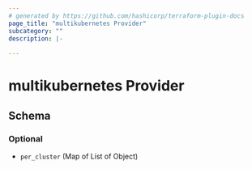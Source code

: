 ```yaml
---
# generated by https://github.com/hashicorp/terraform-plugin-docs
page_title: "multikubernetes Provider"
subcategory: ""
description: |-
  
---
```


# multikubernetes Provider





<!-- schema generated by tfplugindocs -->
## Schema

### Optional

- `per_cluster` (Map of List of Object)
